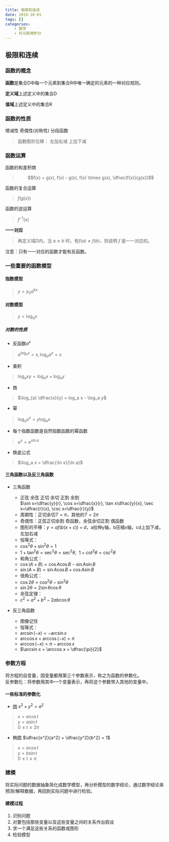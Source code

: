 ```yaml
---
title: 极限和连续
date: 2019-10-01
tags: []
categories: 
    - 数学
    - 托马斯微积分
---
```

## 极限和连续

### 函数的概念

**函数**是集合D中每一个元素到集合R中唯一确定的元素的一种对应规则。  

**定义域**上述定义中的集合D  

**值域**上述定义中的集合R  

### 函数的性质

增减性 奇偶性(对称性) 分段函数 

> 函数图形位移：
> 左加右减 上加下减

### 函数运算

函数的和差积商
> $$f(x) + g(x),
> f(x) - g(x),
> f(x) \times g(x),
> \dfrac{f(x)}{g(x)}$$

函数的复合运算
> $f(g(x))$

函数的逆运算
> $f^{-1}(x)$

**一一对应**  
> 再定义域$D$内，当 $a \ne b$ 时，有$f(a) \ne f(b)$，则说明 $f$ 是一一对应的。

注意：只有一一对应的函数才能有反函数。

### 一些重要的函数模型

#### 指数模型

> $y = y_{0}a^{kx}$

#### 对数模型

> $y = \log_{a}x$

##### 对数的性质

- 反函数$a^{x}$
> $a^{\log_{a}x} = x, \log_{a}a^{x} = x$

- 乘积
> $\log_{a}xy = \log_{a}x + \log_{a}y$

- 商
> $\log_{a} \dfrac{x}{y} = log_a x - \log_a y$

- 幂
> $\log_a x^y = y \log_a x$

- 每个指数函数是自然指数函数的幂函数
> $a^x = e^{x\ln a}$

- 换底公式
> $\log_a x = \dfrac{\ln x}{\ln a}$

#### 三角函数以及反三角函数

- 三角函数
  - 正弦 余弦 正切 余切 正割 余割  
$\sin x=\dfrac{y}{r}, \cos x=\dfrac{x}{r}, \tan x\dfrac{y}{x}, \sec x=\dfrac{r}{x}, \csc x=\dfrac{r}{y}$
  - 周期性：正切余切$T=\pi$，其他的$T=2\pi$
  - 奇偶性：正弦正切余割 奇函数，余弦余切正割 偶函数
  - 图形的平移：$y = af(b(x+c)) + d$，a拉伸y轴，b压缩x轴，cd上加下减，左加右减
  - 恒等式：
  - $\cos^2 \theta + \sin^2 \theta = 1$
  - $1 + \tan^2 \theta = \sec^2 \theta = \sec^2 \theta,\ \ 1 + \cot^2 \theta = \csc^2 \theta$
  - 和角公式：
  - $\cos(A + B) = \cos A \cos B - \sin A \sin B$
  - $\sin(A + B) = \sin A \cos B + \cos A \sin B$
  - 倍角公式：
  - $\cos2 \theta = \cos^2 \theta - \sin^2 \theta$
  - $\sin2 \theta = 2\sin \theta \cos \theta$
  - 余弦定理：
  - $c^2 = a^2 + b^2 - 2ab\cos \theta$

- 反三角函数
  - 图像记住
  - 恒等式：
  - $\arcsin(-x) = - \arcsin x$
  - $\arccos x + \arccos (-x) = \pi$
  - $\arccos (-x) = \pi - \arccos x$
  - $\arcsin x + \arccos x = \dfrac{\pi}{2}$

### 参数方程

将方程的自变量，因变量都用第三个参数表示，称之为函数的参数化。  
反参数化：将参数用其中一个变量表示，再将这个参数带入其他的变量中。  

#### 一些标准的参数化

- 圆 $x^2 + y^2 = a^2$
> $x = a\cos t$  
> $y = a\sin t$  
> $0 \le t \le 2\pi$
- 椭圆 $\dfrac{x^2}{a^2} + \dfrac{y^2}{b^2} = 1$
> $x = a\cos t$  
> $y = b\sin t$  
> $0 \le t \le \pi$

### 建模

将实际问题的数据抽象简化成数学模型，再分析模型的数学结论，通过数学结论来预测/解释数据，再回到实际问题中进行检验。

#### 建模过程

1. 识别问题
2. 对要包括那些变量以及这些变量之间的关系作出假设
3. 求一个满足这些关系的函数或图形
4. 检验模型
